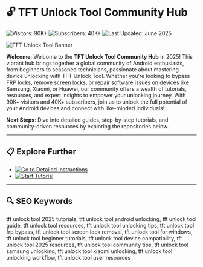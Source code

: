 # 🔓 TFT Unlock Tool Community Hub  

![Visitors: 90K+](https://img.shields.io/badge/Visitors-90K+-ff9f43) ![Subscribers: 40K+](https://img.shields.io/badge/Subscribers-40K+-6ab04c) ![Last Updated: June 2025](https://img.shields.io/badge/Last_Updated-June_2025-3498db)  

![TFT Unlock Tool Banner](https://i.ytimg.com/vi/DZnROUSGr7c/hq720.jpg?sqp=-oaymwEhCK4FEIIDSFryq4qpAxMIARUAAAAAGAElAADIQj0AgKJD&rs=AOn4CLBUg5nBpEifFRlpghQOIv6grdQhWQ)  

**Welcome**: Welcome to the **TFT Unlock Tool Community Hub** in 2025! This vibrant hub brings together a global community of Android enthusiasts, from beginners to seasoned technicians, passionate about mastering device unlocking with TFT Unlock Tool. Whether you’re looking to bypass FRP locks, remove screen locks, or repair software issues on devices like Samsung, Xiaomi, or Huawei, our community offers a wealth of tutorials, resources, and expert insights to empower your unlocking journey. With 90K+ visitors and 40K+ subscribers, join us to unlock the full potential of your Android devices and connect with like-minded individuals!  

**Next Steps**: Dive into detailed guides, step-by-step tutorials, and community-driven resources by exploring the repositories below.  

---

## 📋 Explore Further  

- [![Go to Detailed Instructions](https://img.shields.io/badge/Go_to_Detailed_Instructions-NOW-blueviolet)](https://github.com/TFT-Unlock-Community/TFT-Unlock-Tool-Hub)  
- [![Start Tutorial](https://img.shields.io/badge/Start_Tutorial-NOW-blueviolet)](https://github.com/TFT-Unlock-Community/TFT-Unlock-Tool-Hub)  

---

## 🔍 SEO Keywords  

tft unlock tool 2025 tutorials, tft unlock tool android unlocking, tft unlock tool guide, tft unlock tool resources, tft unlock tool unlocking tips, tft unlock tool frp bypass, tft unlock tool screen lock removal, tft unlock tool for windows, tft unlock tool beginner tutorials, tft unlock tool device compatibility, tft unlock tool 2025 resources, tft unlock tool community tips, tft unlock tool samsung unlocking, tft unlock tool xiaomi unlocking, tft unlock tool unlocking workflow, tft unlock tool user resources
